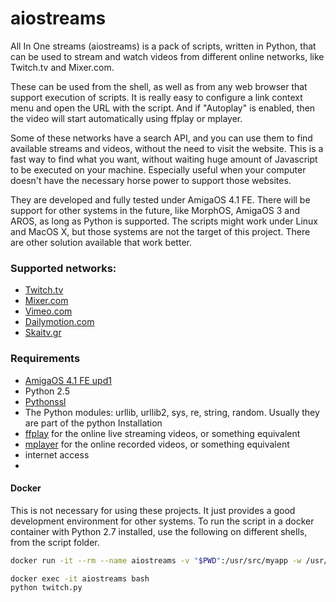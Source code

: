 # aiostreams
All In One streams (aiostreams) is a pack of scripts, written in Python, that can be used to stream and watch videos from different online networks, like Twitch.tv and Mixer.com.

These can be used from the shell, as well as from any web browser that support execution of scripts. It is really easy to configure a link context menu and open the URL with the script. And if "Autoplay" is enabled, then the video will start automatically using ffplay or mplayer.

Some of these networks have a search API, and you can use them to find available streams and videos, without the need to visit the website. This is a fast way to find what you want, without waiting huge amount of Javascript to be executed on your machine. Especially useful when your computer doesn't have the necessary horse power to support those websites.

They are developed and fully tested under AmigaOS 4.1 FE. There will be support for other systems in the future, like MorphOS, AmigaOS 3 and AROS, as long as Python is supported. The scripts might work under Linux and MacOS X, but those systems are not the target of this project. There are other solution available that work better.

### Supported networks:
* [Twitch.tv](https://www.twitch.tv/)
* [Mixer.com](https://mixer.com/)
* [Vimeo.com](https://vimeo.com/)
* [Dailymotion.com](https://www.dailymotion.com)
* [Skaitv.gr](http://www.skaitv.gr/)

### Requirements
* [AmigaOS 4.1 FE upd1][amigaos]
* Python 2.5
* [Pythonssl][pythonssl]
* The Python modules: urllib, urllib2, sys, re, string, random. Usually they are part of the python Installation
* [ffplay][ffmpeg] for the online live streaming videos, or something equivalent
* [mplayer][mplayer] for the online recorded videos, or something equivalent
* internet access
* 
#### Docker
This is not necessary for using these projects. It just provides a good development environment for other systems.
To run the script in a docker container with Python 2.7 installed, use the following on different shells, from the script folder.

```bash
docker run -it --rm --name aiostreams -v "$PWD":/usr/src/myapp -w /usr/src/myapp python:2
```
```bash
docker exec -it aiostreams bash
python twitch.py
```

[pythonssl]: http://os4depot.net/?function=showfile&file=library/misc/pythonssl.lha
[ffmpeg]: http://os4depot.net/?function=showfile&file=video/convert/ffmpeg.lha
[mplayer]: http://os4depot.net/index.php?function=search&tool=simple&f_fields=mplayer
[amigaos]: http://amigaos.net
[blog]: https://walkero.gr